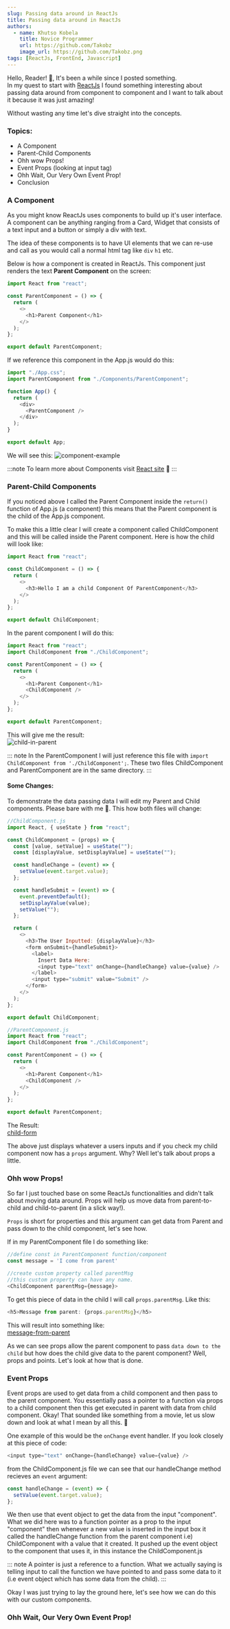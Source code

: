 ```yaml
---
slug: Passing data around in ReactJs
title: Passing data around in ReactJs
authors:
  - name: Khutso Kobela
    title: Novice Programmer
    url: https://github.com/Takobz
    image_url: https://github.com/Takobz.png
tags: [ReactJs, FrontEnd, Javascript]
---
```


<!--truncate-->

Hello, Reader! 🙂, It's been a while since I posted something.  
In my quest to start with [ReactJs](https://reactjs.org/) I found something interesting about passing data around from component to component and I want to talk about it because it was just amazing!

Without wasting any time let's dive straight into the concepts.

<!--truncate-->

### Topics:

- A Component
- Parent-Child Components
- Ohh wow Props!
- Event Props (looking at input tag)
- Ohh Wait, Our Very Own Event Prop!
- Conclusion 

### A Component

As you might know ReactJs uses components to build up it's user interface. A component can be anything ranging from a Card, Widget that consists of a text input and a button or simply a div with text.

The idea of these components is to have UI elements that we can re-use and call as you would call a normal html tag like `div` `h1` etc.

Below is how a component is created in ReactJs. This component just renders the text **Parent Component** on the screen:

```js
import React from "react";

const ParentComponent = () => {
  return (
    <>
      <h1>Parent Component</h1>
    </>
  );
};

export default ParentComponent;
```

If we reference this component in the App.js would do this:

```js
import "./App.css";
import ParentComponent from "./Components/ParentComponent";

function App() {
  return (
    <div>
      <ParentComponent />
    </div>
  );
}

export default App;
```

We will see this:
![component-example](/static/img/blog-images/react-pass-data/component-example.PNG)

:::note
To learn more about Components visit [React site](https://reactjs.org/docs/components-and-props.html) 🙂
:::

### Parent-Child Components

If you noticed above I called the Parent Component inside the `return()` function of App.js (a component) this means that the Parent component is the child of the App.js component.

To make this a little clear I will create a component called ChildComponent and this will be called inside the Parent component. Here is how the child will look like:

```js
import React from "react";

const ChildComponent = () => {
  return (
    <>
      <h3>Hello I am a child Component Of ParentComponent</h3>
    </>
  );
};

export default ChildComponent;
```

In the parent component I will do this:

```js
import React from "react";
import ChildComponent from "./ChildComponent";

const ParentComponent = () => {
  return (
    <>
      <h1>Parent Component</h1>
      <ChildComponent />
    </>
  );
};

export default ParentComponent;
```

This will give me the result:  
![child-in-parent](/static/img/blog-images/react-pass-data/child-in-parent.PNG)

::: note
In the ParentComponent I will just reference this file with `import ChildComponent from './ChildComponent';`. These two files ChildComponent and ParentComponent are in the same directory.
:::

#### Some Changes:

To demonstrate the data passing data I will edit my Parent and Child components. Please bare with me 🙂. This how both files will change:

```js
//ChildComponent.js
import React, { useState } from "react";

const ChildComponent = (props) => {
  const [value, setValue] = useState("");
  const [displayValue, setDisplayValue] = useState("");

  const handleChange = (event) => {
    setValue(event.target.value);
  };

  const handleSubmit = (event) => {
    event.preventDefault();
    setDisplayValue(value);
    setValue("");
  };

  return (
    <>
      <h3>The User Inputted: {displayValue}</h3>
      <form onSubmit={handleSubmit}>
        <label>
          Insert Data Here:
          <input type="text" onChange={handleChange} value={value} />
        </label>
        <input type="submit" value="Submit" />
      </form>
    </>
  );
};

export default ChildComponent;
```

```js
//ParentComponent.js
import React from "react";
import ChildComponent from "./ChildComponent";

const ParentComponent = () => {
  return (
    <>
      <h1>Parent Component</h1>
      <ChildComponent />
    </>
  );
};

export default ParentComponent;
```

The Result:  
[child-form](/static/img/blog-images/react-pass-data/child-form.PNG)

The above just displays whatever a users inputs and if you check my child component now has a `props` argument. Why? Well let's talk about props a little.

### Ohh wow Props!

So far I just touched base on some ReactJs functionalities and didn't talk about moving data around. Props will help us move data from parent-to-child and child-to-parent (in a slick way!).

`Props` is short for properties and this argument can get data from Parent and pass down to the child component, let's see how.

If in my ParentComponent file I do something like:

```js
//define const in ParentComponent function/component
const message = 'I come from parent'

//create custom property called parentMsg
//this custom property can have any name.
<ChildComponent parentMsg={message}>
```

To get this piece of data in the child I will call `props.parentMsg`. Like this:

```js
<h5>Message from parent: {props.parentMsg}</h5>
```

This will result into something like:  
[message-from-parent](/static/img/blog-images/react-pass-data/message-from-parent.PNG)

As we can see props allow the parent component to pass `data down to the child` but how does the child give data to the parent component? Well, props and points. Let's look at how that is done.

### Event Props

Event props are used to get data from a child component and then pass to the parent component. You essentially pass a pointer to a function via props to a child component then this get executed in parent with data from child component. Okay! That sounded like something from a movie, let us slow down and look at what I mean by all this. 🙂

One example of this would be the `onChange` event handler. If you look closely at this piece of code:

```js
<input type="text" onChange={handleChange} value={value} />
```

from the ChildComponent.js file we can see that our handleChange method recieves an `event` argument:

```js
const handleChange = (event) => {
  setValue(event.target.value);
};
```
We then use that event object to get the data from the input "component". What we did here was to a function pointer as a prop to the input "component" then whenever a new value is inserted in the input box it called the handleChange function from the parent component i.e) ChildComponent with a value that it created. It pushed up the event object to the component that uses it, in this instance the ChildComponent.js

::: note
A pointer is just a reference to a function. What we actually saying is telling input to call the function we have pointed to and pass some data to it (i.e event object which has some data from the child).
:::

Okay I was just trying to lay the ground here, let's see how we can do this with our custom components.

### Ohh Wait, Our Very Own Event Prop!
